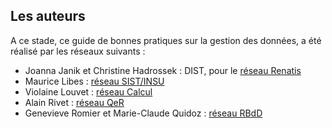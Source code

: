 

## Les auteurs

A ce stade, ce guide de bonnes pratiques sur la gestion des données, a été réalisé par les réseaux suivants :

* Joanna Janik et Christine Hadrossek : DIST, pour le [réseau Renatis](http://renatis.cnrs.fr/)
* Maurice Libes : [réseau SIST/INSU](http://sist.cnrs.fr)
* Violaine Louvet : [réseau Calcul](https://calcul.math.cnrs.fr/)
* Alain Rivet : [réseau QeR](http://qualite-en-recherche.cnrs.fr/)
* Genevieve Romier et Marie-Claude Quidoz : [réseau RBdD](http://rbdd.cnrs.fr/)
